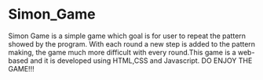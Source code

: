# Simon_Game
Simon Game is a simple game which goal is for user to repeat the pattern showed by the program. With each round a new step is added to the pattern making, the game much more difficult with every round.This game is a web-based and it is developed using HTML,CSS and Javascript. DO ENJOY THE GAME!!!
